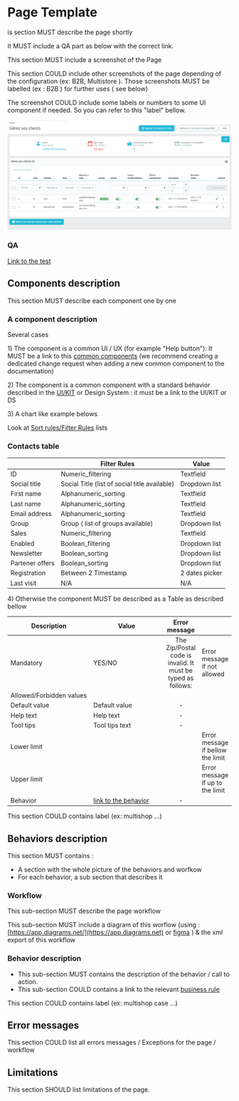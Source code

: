 # Page Template

is section MUST describe the page shortly

It MUST include a QA part as below with the correct link.&#x20;

This section MUST include a screenshot of the Page

This section COULD include other screenshots of the page depending of the configuration (ex: B2B, Multistore ). Those screenshots MUST be labelled (ex : B2B ) for further uses ( see below)

The screenshot COULD include some labels or numbers to some UI component if needed. So you can refer to this "label" bellow.

![](../../../.gitbook/assets/clients-listing.png)

### QA&#x20;

[Link to the test](https://build.prestashop-project.org/test-scenarios/)

## Components description

This section MUST describe each component one by one

### A component description

Several cases

1\) The component is a common UI / UX (for example "Help button"): It MUST be a link to this [common components](../../ux-ui/common-components.md) (we recommend creating a dedicated change request when adding a new common component to the documentation)

2\) The component is a common component with a standard behavior described in the [UI/KIT](https://build.prestashop.com/prestashop-ui-kit/?path=/story/modals--modal) or Design System : it must be a link to the UI/KIT or DS

3\) A chart like example belows

Look at [Sort rules/Filter Rules](http://localhost:5000/s/vC6mdBD5H2USRjmzInGX/) lists

### Contacts table

|                 | Filter Rules                                  | Value          |
| --------------- | --------------------------------------------- | -------------- |
| ID              | Numeric\_filtering                            | Textfield      |
| Social title    | Social Title (list of social title available) | Dropdown list  |
| First name      | Alphanumeric\_sorting                         | Textfield      |
| Last name       | Alphanumeric\_sorting                         | Textfield      |
| Email address   | Alphanumeric\_sorting                         | Textfield      |
| Group           | Group ( list of groups available)             | Dropdown list  |
| Sales           | Numeric\_filtering                            | Textfield      |
| Enabled         | Boolean\_filtering                            | Dropdown list  |
| Newsletter      | Boolean\_sorting                              | Dropdown list  |
| Partener offers | Boolean\_sorting                              | Dropdown list  |
| Registration    | Between 2 Timestamp                           | 2 dates picker |
| Last visit      | N/A                                           | N/A            |

&#x20;                                                                                    &#x20;

4\) Otherwise the component MUST be described as a Table as described bellow

<table><thead><tr><th width="200">Description</th><th width="203">Value</th><th align="center">Error message</th><th data-hidden></th></tr></thead><tbody><tr><td>Mandatory</td><td>YES/NO</td><td align="center">The Zip/Postal code is invalid. It must be typed as follows: </td><td>Error message if not allowed</td></tr><tr><td>Allowed/Forbidden values</td><td></td><td align="center"></td><td></td></tr><tr><td>Default value</td><td>Default value</td><td align="center">-</td><td></td></tr><tr><td>Help text</td><td>Help text</td><td align="center">-</td><td></td></tr><tr><td>Tool tips</td><td>Tool tips text</td><td align="center">-</td><td></td></tr><tr><td>Lower limit</td><td></td><td align="center"></td><td>Error message if bellow the limit</td></tr><tr><td>Upper limit</td><td></td><td align="center"></td><td>Error message if up to the limit</td></tr><tr><td>Behavior</td><td><a href="page-template.md#behaviors-description">link to the behavior</a></td><td align="center">-</td><td></td></tr></tbody></table>

This section COULD contains label (ex: multishop  ...)

## Behaviors description

This section MUST contains :

* A section with the whole picture of the behaviors and worfkow
* For each behavior, a sub section that describes it

### Workflow

This sub-section MUST describe the page workflow

This sub-section MUST include a diagram of this worflow (using : [https://app.diagrams.net/](https://app.diagrams.net) or [figma](https://www.figma.com/file/14ptOoCqDdmBqtmq1Grc5M/BO-Core-Cartography?node-id=0%3A1) ) & the xml export of this workflow

### Behavior description

* This sub-section MUST contains the description of the behavior / call to action.
* This sub-section COULD contains a link to the relevant [business rule](business-rules-template.md)

This section COULD contains label (ex: multishop case ...)

## Error messages

This section COULD list all errors messages / Exceptions for the page / workflow

## Limitations

This section SHOULD list limitations of the page.
